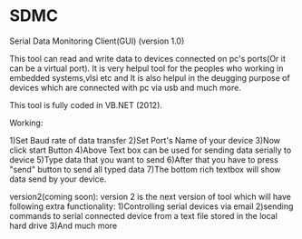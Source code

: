 SDMC
====

Serial Data Monitoring Client(GUI) (version 1.0)


This tool can read and write data to devices connected on pc's ports(Or it can be a virtual port).
It is very helpul tool for the peoples who working in embedded systems,vlsi etc and It is also helpul 
in the deugging purpose of devices which are connected with pc via usb and much more.

This tool is fully coded in VB.NET (2012).

Working:

1)Set Baud rate of data transfer
2)Set Port's Name of your device
3)Now click start Button 
4)Above Text box can be used for sending data serially to device
5)Type data that you want to send
6)After that you have to press "send" button to send all typed data
7)The bottom rich textbox will show data send by your device.

version2(coming soon): 
version 2 is the next version of tool which will have following extra functionality:
1)Controlling serial devices via email 
2)sending commands to serial connected device from a text file stored in the local hard drive 
3)And much more
